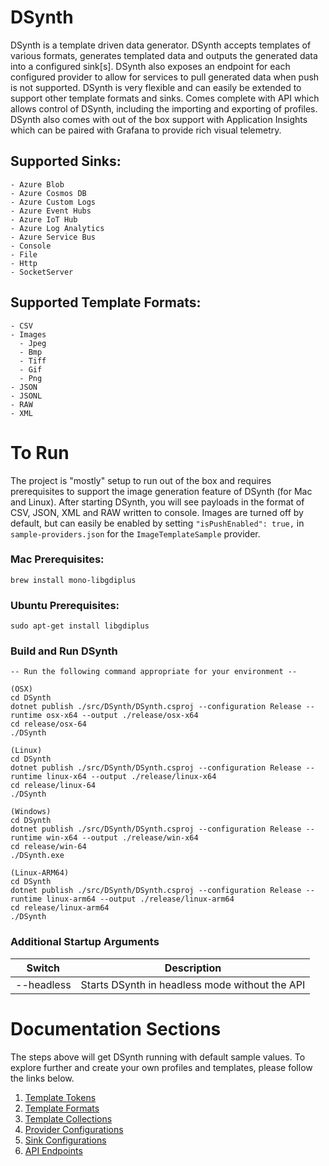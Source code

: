 # DSynth
DSynth is a template driven data generator. DSynth accepts templates of various formats, generates templated data and outputs the generated data into a configured sink[s]. DSynth also exposes an endpoint for each configured provider to allow for services to pull generated data when push is not supported. DSynth is very flexible and can easily be extended to support other template formats and sinks. Comes complete with API which allows control of DSynth, including the importing and exporting of profiles. DSynth also comes with out of the box support with Application Insights which can be paired with Grafana to provide rich visual telemetry.

## Supported Sinks:
```
- Azure Blob
- Azure Cosmos DB
- Azure Custom Logs
- Azure Event Hubs
- Azure IoT Hub
- Azure Log Analytics
- Azure Service Bus
- Console
- File
- Http
- SocketServer
```

## Supported Template Formats:
```
- CSV
- Images
  - Jpeg
  - Bmp
  - Tiff
  - Gif
  - Png
- JSON
- JSONL
- RAW
- XML
```

# To Run
The project is "mostly" setup to run out of the box and requires prerequisites to support the image generation feature of DSynth (for Mac and Linux). After starting DSynth, you will see payloads in the format of CSV, JSON, XML and RAW written to console. Images are turned off by default, but can easily be enabled by setting `"isPushEnabled": true,` in `sample-providers.json` for the `ImageTemplateSample` provider.

### Mac Prerequisites:
```
brew install mono-libgdiplus
```
### Ubuntu Prerequisites:
```
sudo apt-get install libgdiplus
```

### Build and Run DSynth
```
-- Run the following command appropriate for your environment --

(OSX)
cd DSynth
dotnet publish ./src/DSynth/DSynth.csproj --configuration Release --runtime osx-x64 --output ./release/osx-x64
cd release/osx-64
./DSynth

(Linux)
cd DSynth
dotnet publish ./src/DSynth/DSynth.csproj --configuration Release --runtime linux-x64 --output ./release/linux-x64
cd release/linux-64
./DSynth

(Windows)
cd DSynth
dotnet publish ./src/DSynth/DSynth.csproj --configuration Release --runtime win-x64 --output ./release/win-x64
cd release/win-64
./DSynth.exe

(Linux-ARM64)
cd DSynth
dotnet publish ./src/DSynth/DSynth.csproj --configuration Release --runtime linux-arm64 --output ./release/linux-arm64
cd release/linux-arm64
./DSynth
```

### Additional Startup Arguments
|Switch|Description|
|--|--|
|--headless|Starts DSynth in headless mode without the API|


# Documentation Sections
The steps above will get DSynth running with default sample values. To explore further and create your own profiles and templates, please follow the links below.

1. [Template Tokens](./docs/Template-Tokens.md)
2. [Template Formats](./docs/Template-Formats.md)
3. [Template Collections](./docs/Template-Collections.md)
4. [Provider Configurations](./docs/Provider-Configuration.md)
5. [Sink Configurations](./docs/Sinks.md)
6. [API Endpoints](./docs/API-Endpoints.md)
